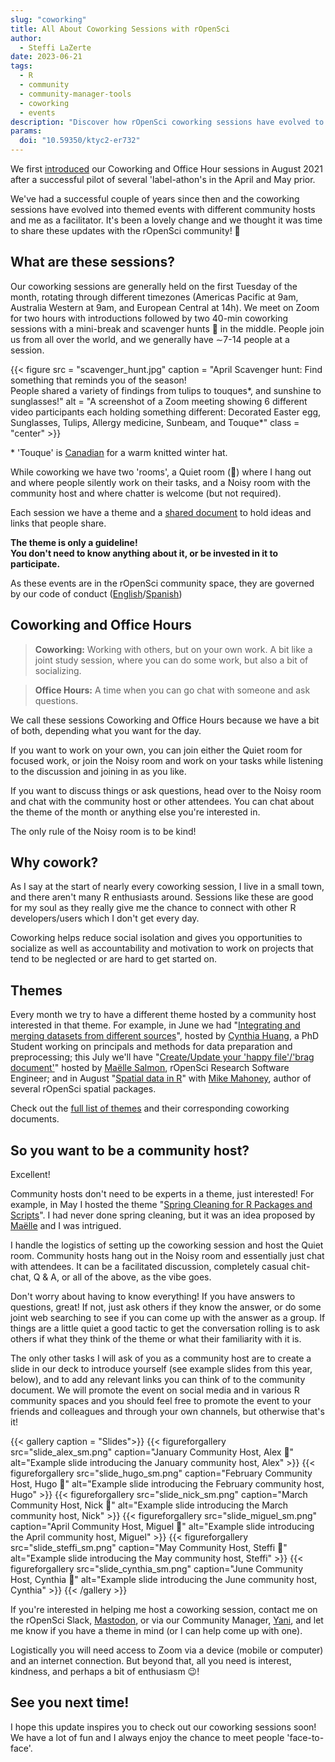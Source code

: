 ```yaml
---
slug: "coworking"
title: All About Coworking Sessions with rOpenSci
author:
  - Steffi LaZerte
date: 2023-06-21
tags:
  - R
  - community
  - community-manager-tools
  - coworking
  - events
description: "Discover how rOpenSci coworking sessions have evolved to include themes and community hosts, while still providing a place of community to work and chat!"
params:
  doi: "10.59350/ktyc2-er732"
---
```


We first [introduced](/blog/2021/08/17/coworking-sessions) our Coworking and 
Office Hour sessions in August 2021 after a successful pilot of several 
'label-athon's in the April and May prior.

We've had a successful couple of years since then and the coworking sessions 
have evolved into themed events with different community hosts and me as
a facilitator. It's been a lovely change and we thought it was time to share these updates with the rOpenSci community! 🎉

## What are these sessions?

Our coworking sessions are generally held on the first Tuesday of the month, rotating
through different timezones (Americas Pacific at 9am, Australia Western at 9am, and European Central at 14h). 
We meet on Zoom for two hours with introductions followed by two 40-min coworking 
sessions with a mini-break and scavenger hunts 🔎 in the middle. 
People join us from all over the world, and we generally have &#8764;7-14 people at a session.

{{< figure src = "scavenger_hunt.jpg" caption = "April Scavenger hunt: Find something that reminds you of the season!<br>People shared a variety of findings from tulips to touques\*, and sunshine to sunglasses!" alt = "A screenshot of a Zoom meeting showing 6 different video participants each holding something different: Decorated Easter egg, Sunglasses, Tulips, Allergy medicine, Sunbeam, and Touque*" class = "center" >}}

\* 'Touque' is [Canadian](https://www.thecanadianencyclopedia.ca/en/article/tuque) for a warm knitted winter hat.

While coworking we have two 'rooms', a Quiet room (🤫) where I hang out and where people silently work on their tasks, 
and a Noisy room with the community host and where chatter is welcome (but not required).

Each session we have a theme and a [shared document](https://docs.google.com/document/d/1RhLBS20uH7uoD89NYS9LxVqUC1oWTlpeeMe40Z6ua3M/edit?usp=sharing)
to hold ideas and links that people share.

**The theme is only a guideline!<br>
You don't need to know anything about it, or be invested in it to participate.**

As these events are in the rOpenSci community space, they are governed by our
code of conduct ([English](/code-of-conduct)/[Spanish](/es/codigo-de-conducta/))

## Coworking and Office Hours

> **Coworking:** Working with others, but on your own work.
> A bit like a joint study session, where you can do some work, but also a bit of socializing. 

> **Office Hours:** A time when you can go chat with someone and ask questions.

We call these sessions Coworking and Office Hours because we have a bit of both, 
depending what you want for the day. 

If you want to work on your own, you can join either the Quiet room for focused work, 
or join the Noisy room and work on your tasks while listening to the discussion and joining in as you like.

If you want to discuss things or ask questions, head over to the Noisy room and chat with the 
community host or other attendees. You can chat about the theme of the month or 
anything else you're interested in. 

The only rule of the Noisy room is to be kind!

## Why cowork?

As I say at the start of nearly every coworking session, I live in a small town, and there aren't many R enthusiasts around. Sessions like these 
are good for my soul as they really give me the chance to connect with other R 
developers/users which I don't get every day.

Coworking helps reduce social isolation and gives you opportunities to socialize as well
as accountability and motivation to work on projects that tend to be neglected
or are hard to get started on.

## Themes

Every month we try to have a different theme hosted by a community host interested in that theme. 
For example, in June we had 
"[Integrating and merging datasets from different sources](/events/coworking-2023-06)", 
hosted by [Cynthia Huang](/author/cynthia-huang), a PhD Student working on principals and methods for data preparation and preprocessing;
this July we'll have "[Create/Update your 'happy file'/'brag document'](/events/coworking-2023-07/)"
hosted by [Maëlle Salmon](/author/maëlle-salmon), rOpenSci Research Software Engineer; 
and in August "[Spatial data in R](/events/coworking-2023-08)" with [Mike Mahoney](/author/mike-mahoney), 
author of several rOpenSci spatial packages.

Check out the [full list of themes](https://docs.google.com/document/d/1RhLBS20uH7uoD89NYS9LxVqUC1oWTlpeeMe40Z6ua3M/edit?usp=sharing) and their corresponding coworking documents.

## So you want to be a community host?

Excellent! 

Community hosts don't need to be experts in a theme, just interested!
For example, in May I hosted the theme "[Spring Cleaning for R Packages and Scripts](/events/coworking-2023-05)".
I had never done spring cleaning, but it was an idea proposed by [Maëlle](/author/maëlle-salmon) 
and I was intrigued.

I handle the logistics of setting up the coworking session and host the Quiet room.
Community hosts hang out in the Noisy room and essentially just chat with attendees. 
It can be a facilitated discussion, completely casual chit-chat, Q & A, or all of the above, as the vibe goes.

Don't worry about having to know everything! 
If you have answers to questions, great! 
If not, just ask others if they know the answer, 
or do some joint web searching to see if you can come up with the answer as a group.
If things are a little quiet a good tactic to get the conversation rolling is to ask others if what they 
think of the theme or what their familiarity with it is.

The only other tasks I will ask of you as a community host are to create a slide in our deck to 
introduce yourself (see example slides from this year, below),
and to add any relevant links you can think of to the community document. 
We will promote the event on social media and in various R community spaces and you should feel free to promote the event to your friends and colleagues and through your own channels, but otherwise that's it!

{{< gallery caption = "Slides">}}
{{< figureforgallery src="slide_alex_sm.png" caption="January Community Host, Alex 🎉" alt="Example slide introducing the January community host, Alex" >}}
{{< figureforgallery src="slide_hugo_sm.png" caption="February Community Host, Hugo 🎉" alt="Example slide introducing the February community host, Hugo" >}}
{{< figureforgallery src="slide_nick_sm.png" caption="March Community Host, Nick 🎉" alt="Example slide introducing the March community host, Nick" >}}
{{< figureforgallery src="slide_miguel_sm.png" caption="April Community Host, Miguel 🎉" alt="Example slide introducing the April community host, Miguel" >}}
{{< figureforgallery src="slide_steffi_sm.png" caption="May Community Host, Steffi 🎉" alt="Example slide introducing the May community host, Steffi" >}}
{{< figureforgallery src="slide_cynthia_sm.png" caption="June Community Host, Cynthia 🎉" alt="Example slide introducing the June community host, Cynthia" >}}
{{< /gallery >}}

If you're interested in helping me host a coworking session, contact me on 
the rOpenSci Slack, [Mastodon](@steffilazerte@fosstodon.org),
or via our Community Manager, [Yani](mailto:yabellini@ropensci.org), and let me know if
you have a theme in mind (or I can help come up with one).

Logistically you will need access to Zoom via a device (mobile or computer) and
an internet connection. 
But beyond that, all you need is interest, kindness, and perhaps a bit of enthusiasm 😉!

## See you next time!

I hope this update inspires you to check out our coworking sessions soon! 
We have a lot of fun and I always enjoy the chance to meet people 'face-to-face'.

